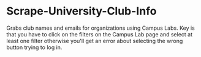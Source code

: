 # Scrape-University-Club-Info
Grabs club names and emails for organizations using Campus Labs. Key is that you have to click on the filters on the Campus Lab page and select at least one filter otherwise you'll get an error about selecting the wrong button trying to log in. 
